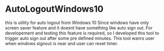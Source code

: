 # AutoLogoutWindows10
this is utility for auto logout from Windows 10
Since windows have only screen saver feature and it doesnt have something like auto sign out.
For developement and testing this feature is required, so I developed this tool to trigger auto sign out after some pre defined minutes.
This tool wanrs user when windows signout is near and user can reset timer.

